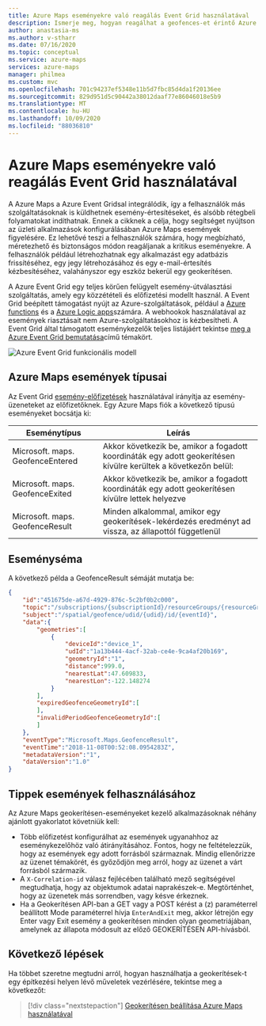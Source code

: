 ```yaml
---
title: Azure Maps eseményekre való reagálás Event Grid használatával
description: Ismerje meg, hogyan reagálhat a geofences-et érintő Azure Maps eseményekre. Tekintse meg, hogyan lehet megfigyelni az eseményeket, és hogyan kell használni az eseményeket az eseménykezelők átirányításához a Event Grid használatával.
author: anastasia-ms
ms.author: v-stharr
ms.date: 07/16/2020
ms.topic: conceptual
ms.service: azure-maps
services: azure-maps
manager: philmea
ms.custom: mvc
ms.openlocfilehash: 701c94237ef5348e11b5d7fbc85d4da1f20136ee
ms.sourcegitcommit: 829d951d5c90442a38012daaf77e86046018e5b9
ms.translationtype: MT
ms.contentlocale: hu-HU
ms.lasthandoff: 10/09/2020
ms.locfileid: "88036810"
---
```

# <a name="react-to-azure-maps-events-by-using-event-grid"></a>Azure Maps eseményekre való reagálás Event Grid használatával

A Azure Maps a Azure Event Gridsal integrálódik, így a felhasználók más szolgáltatásoknak is küldhetnek esemény-értesítéseket, és alsóbb rétegbeli folyamatokat indíthatnak. Ennek a cikknek a célja, hogy segítséget nyújtson az üzleti alkalmazások konfigurálásában Azure Maps események figyelésére. Ez lehetővé teszi a felhasználók számára, hogy megbízható, méretezhető és biztonságos módon reagáljanak a kritikus eseményekre. A felhasználók például létrehozhatnak egy alkalmazást egy adatbázis frissítéséhez, egy jegy létrehozásához és egy e-mail-értesítés kézbesítéséhez, valahányszor egy eszköz bekerül egy geokerítésen.

A Azure Event Grid egy teljes körűen felügyelt esemény-útválasztási szolgáltatás, amely egy közzétételi és előfizetési modellt használ. A Event Grid beépített támogatást nyújt az Azure-szolgáltatások, például a [Azure functions](https://docs.microsoft.com/azure/azure-functions/functions-overview) és a [Azure Logic apps](https://docs.microsoft.com/azure/azure-functions/functions-overview)számára. A webhookok használatával az események riasztásait nem Azure-szolgáltatásokhoz is kézbesítheti. A Event Grid által támogatott eseménykezelők teljes listájáért tekintse [meg a Azure Event Grid bemutatása](https://docs.microsoft.com/azure/event-grid/overview)című témakört.


![Azure Event Grid funkcionális modell](./media/azure-maps-event-grid-integration/azure-event-grid-functional-model.png)


## <a name="azure-maps-events-types"></a>Azure Maps események típusai

Az Event Grid [esemény-előfizetések](https://docs.microsoft.com/azure/event-grid/concepts#event-subscriptions) használatával irányítja az esemény-üzeneteket az előfizetőknek. Egy Azure Maps fiók a következő típusú eseményeket bocsátja ki: 

| Eseménytípus | Leírás |
| ---------- | ----------- |
| Microsoft. maps. GeofenceEntered | Akkor következik be, amikor a fogadott koordináták egy adott geokerítésen kívülre kerültek a következőn belül: |
| Microsoft. maps. GeofenceExited | Akkor következik be, amikor a fogadott koordináták egy adott geokerítésen kívülre lettek helyezve |
| Microsoft. maps. GeofenceResult | Minden alkalommal, amikor egy geokerítések-lekérdezés eredményt ad vissza, az állapottól függetlenül |

## <a name="event-schema"></a>Eseményséma

A következő példa a GeofenceResult sémáját mutatja be:

```JSON
{
    "id":"451675de-a67d-4929-876c-5c2bf0b2c000",
    "topic":"/subscriptions/{subscriptionId}/resourceGroups/{resourceGroup}/providers/Microsoft.Maps/accounts/{accountName}",
    "subject":"/spatial/geofence/udid/{udid}/id/{eventId}",
    "data":{
        "geometries":[
            {
                "deviceId":"device_1",
                "udId":"1a13b444-4acf-32ab-ce4e-9ca4af20b169",
                "geometryId":"1",
                "distance":999.0,
                "nearestLat":47.609833,
                "nearestLon":-122.148274
            }
        ],
        "expiredGeofenceGeometryId":[
        ],
        "invalidPeriodGeofenceGeometryId":[
        ]
    },
    "eventType":"Microsoft.Maps.GeofenceResult",
    "eventTime":"2018-11-08T00:52:08.0954283Z",
    "metadataVersion":"1",
    "dataVersion":"1.0"
}

```

## <a name="tips-for-consuming-events"></a>Tippek események felhasználásához

Az Azure Maps geokerítésen-eseményeket kezelő alkalmazásoknak néhány ajánlott gyakorlatot követniük kell:

* Több előfizetést konfigurálhat az események ugyanahhoz az eseménykezelőhöz való átirányításához. Fontos, hogy ne feltételezzük, hogy az események egy adott forrásból származnak. Mindig ellenőrizze az üzenet témakörét, és győződjön meg arról, hogy az üzenet a várt forrásból származik.
* A `X-Correlation-id` válasz fejlécében található mező segítségével megtudhatja, hogy az objektumok adatai naprakészek-e. Megtörténhet, hogy az üzenetek más sorrendben, vagy késve érkeznek.
* Ha a Geokerítésen API-ban a GET vagy a POST kérést a (z) paraméterrel beállított Mode paraméterrel hívja `EnterAndExit` meg, akkor létrejön egy Enter vagy Exit esemény a geokerítésen minden olyan geometriájában, amelynek az állapota módosult az előző GEOKERÍTÉSEN API-hívásból.

## <a name="next-steps"></a>Következő lépések

Ha többet szeretne megtudni arról, hogyan használhatja a geokerítések-t egy építkezési helyen lévő műveletek vezérlésére, tekintse meg a következőt:

> [!div class="nextstepaction"] 
> [Geokerítésen beállítása Azure Maps használatával](tutorial-geofence.md)
